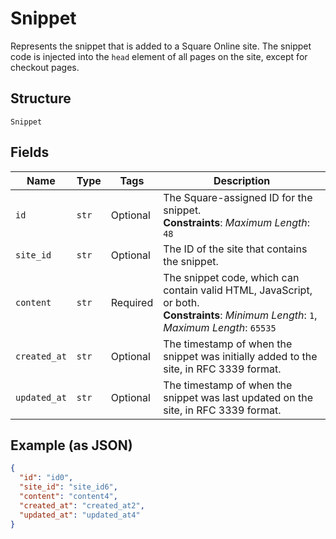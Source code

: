 
# Snippet

Represents the snippet that is added to a Square Online site. The snippet code is injected into the `head` element of all pages on the site, except for checkout pages.

## Structure

`Snippet`

## Fields

| Name | Type | Tags | Description |
|  --- | --- | --- | --- |
| `id` | `str` | Optional | The Square-assigned ID for the snippet.<br>**Constraints**: *Maximum Length*: `48` |
| `site_id` | `str` | Optional | The ID of the site that contains the snippet. |
| `content` | `str` | Required | The snippet code, which can contain valid HTML, JavaScript, or both.<br>**Constraints**: *Minimum Length*: `1`, *Maximum Length*: `65535` |
| `created_at` | `str` | Optional | The timestamp of when the snippet was initially added to the site, in RFC 3339 format. |
| `updated_at` | `str` | Optional | The timestamp of when the snippet was last updated on the site, in RFC 3339 format. |

## Example (as JSON)

```json
{
  "id": "id0",
  "site_id": "site_id6",
  "content": "content4",
  "created_at": "created_at2",
  "updated_at": "updated_at4"
}
```

